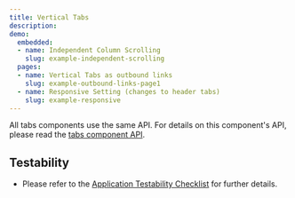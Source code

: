 ```yaml
---
title: Vertical Tabs
description: 
demo:
  embedded:
  - name: Independent Column Scrolling
    slug: example-independent-scrolling
  pages:
  - name: Vertical Tabs as outbound links
    slug: example-outbound-links-page1
  - name: Responsive Setting (changes to header tabs)
    slug: example-responsive
---
```


All tabs components use the same API.  For details on this component's API, please read the [tabs component API]( ./tabs).

## Testability

- Please refer to the [Application Testability Checklist](https://design.infor.com/resources/application-testability-checklist) for further details.
